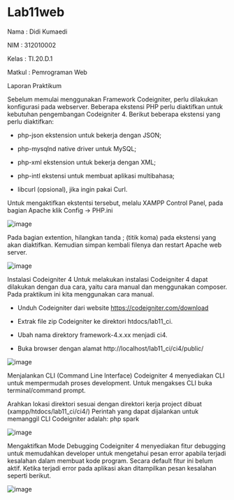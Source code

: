 # Lab11web

Nama    : Didi Kumaedi

NIM     : 312010002

Kelas   : TI.20.D.1

Matkul  : Pemrograman Web

Laporan Praktikum

Sebelum memulai menggunakan Framework Codeigniter, perlu dilakukan konfigurasi
pada webserver. Beberapa ekstensi PHP perlu diaktifkan untuk kebutuhan
pengembangan Codeigniter 4.
Berikut beberapa ekstensi yang perlu diaktifkan:
- php-json ekstension untuk bekerja dengan JSON;

- php-mysqlnd native driver untuk MySQL;

- php-xml ekstension untuk bekerja dengan XML;

- php-intl ekstensi untuk membuat aplikasi multibahasa;

- libcurl (opsional), jika ingin pakai Curl.

Untuk mengaktifkan ekstentsi tersebut, melalu XAMPP Control Panel, pada bagian
Apache klik Config -> PHP.ini

![image](https://user-images.githubusercontent.com/101849655/172670428-d8ed52bf-5498-4dff-8800-adc8bcbe629e.png)

Pada bagian extention, hilangkan tanda ; (titik koma) pada ekstensi yang akan
diaktifkan. Kemudian simpan kembali filenya dan restart Apache web server.

![image](https://user-images.githubusercontent.com/101849655/172670573-dca658b7-e2f7-4ff6-89d1-1a2c4d7ca84d.png)

Instalasi Codeigniter 4
Untuk melakukan instalasi Codeigniter 4 dapat dilakukan dengan dua cara, yaitu cara
manual dan menggunakan composer. Pada praktikum ini kita menggunakan cara
manual.

- Unduh Codeigniter dari website https://codeigniter.com/download

- Extrak file zip Codeigniter ke direktori htdocs/lab11_ci.

- Ubah nama direktory framework-4.x.xx menjadi ci4.

- Buka browser dengan alamat http://localhost/lab11_ci/ci4/public/

![image](https://user-images.githubusercontent.com/101849655/172670906-7e207e5d-9104-420f-8a11-90a70dd5f7e0.png)

Menjalankan CLI (Command Line Interface)
Codeigniter 4 menyediakan CLI untuk mempermudah proses development. Untuk
mengakses CLI buka terminal/command prompt.

Arahkan lokasi direktori sesuai dengan direktori kerja project dibuat
(xampp/htdocs/lab11_ci/ci4/)
Perintah yang dapat dijalankan untuk memanggil CLI Codeigniter adalah: php spark

![image](https://user-images.githubusercontent.com/101849655/172671137-82a6ee2f-bda0-428f-b041-04faa81a8a6e.png)

Mengaktifkan Mode Debugging
Codeigniter 4 menyediakan fitur debugging untuk memudahkan developer untuk
mengetahui pesan error apabila terjadi kesalahan dalam membuat kode program.
Secara default fitur ini belum aktif. Ketika terjadi error pada aplikasi akan ditampilkan
pesan kesalahan seperti berikut.

![image](https://user-images.githubusercontent.com/101849655/172671380-c3410122-c552-4e48-a858-3d33dd60515c.png)

